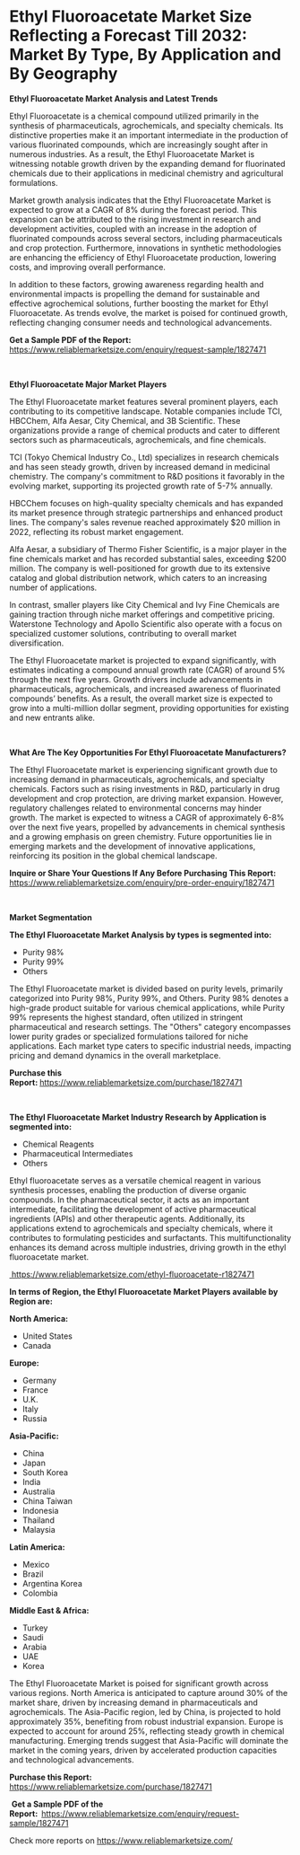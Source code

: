 <p><h1>Ethyl Fluoroacetate Market Size Reflecting a Forecast Till 2032: Market By Type, By Application and By Geography</h1></p><p><strong>Ethyl Fluoroacetate Market Analysis and Latest Trends</strong></p>
<p><p>Ethyl Fluoroacetate is a chemical compound utilized primarily in the synthesis of pharmaceuticals, agrochemicals, and specialty chemicals. Its distinctive properties make it an important intermediate in the production of various fluorinated compounds, which are increasingly sought after in numerous industries. As a result, the Ethyl Fluoroacetate Market is witnessing notable growth driven by the expanding demand for fluorinated chemicals due to their applications in medicinal chemistry and agricultural formulations.</p><p>Market growth analysis indicates that the Ethyl Fluoroacetate Market is expected to grow at a CAGR of 8% during the forecast period. This expansion can be attributed to the rising investment in research and development activities, coupled with an increase in the adoption of fluorinated compounds across several sectors, including pharmaceuticals and crop protection. Furthermore, innovations in synthetic methodologies are enhancing the efficiency of Ethyl Fluoroacetate production, lowering costs, and improving overall performance. </p><p>In addition to these factors, growing awareness regarding health and environmental impacts is propelling the demand for sustainable and effective agrochemical solutions, further boosting the market for Ethyl Fluoroacetate. As trends evolve, the market is poised for continued growth, reflecting changing consumer needs and technological advancements.</p></p>
<p><strong>Get a Sample PDF of the Report:&nbsp;</strong> <a href="https://www.reliablemarketsize.com/enquiry/request-sample/1827471?utm_campaign=3367&utm_medium=2&utm_source=Github&utm_content=ia&utm_term=02042025&utm_id=ethyl-fluoroacetate">https://www.reliablemarketsize.com/enquiry/request-sample/1827471</a></p>
<p>&nbsp;</p>
<p><strong>Ethyl Fluoroacetate Major Market Players</strong></p>
<p><p>The Ethyl Fluoroacetate market features several prominent players, each contributing to its competitive landscape. Notable companies include TCI, HBCChem, Alfa Aesar, City Chemical, and 3B Scientific. These organizations provide a range of chemical products and cater to different sectors such as pharmaceuticals, agrochemicals, and fine chemicals.</p><p>TCI (Tokyo Chemical Industry Co., Ltd) specializes in research chemicals and has seen steady growth, driven by increased demand in medicinal chemistry. The company's commitment to R&D positions it favorably in the evolving market, supporting its projected growth rate of 5-7% annually.</p><p>HBCChem focuses on high-quality specialty chemicals and has expanded its market presence through strategic partnerships and enhanced product lines. The company's sales revenue reached approximately $20 million in 2022, reflecting its robust market engagement.</p><p>Alfa Aesar, a subsidiary of Thermo Fisher Scientific, is a major player in the fine chemicals market and has recorded substantial sales, exceeding $200 million. The company is well-positioned for growth due to its extensive catalog and global distribution network, which caters to an increasing number of applications.</p><p>In contrast, smaller players like City Chemical and Ivy Fine Chemicals are gaining traction through niche market offerings and competitive pricing. Waterstone Technology and Apollo Scientific also operate with a focus on specialized customer solutions, contributing to overall market diversification.</p><p>The Ethyl Fluoroacetate market is projected to expand significantly, with estimates indicating a compound annual growth rate (CAGR) of around 5% through the next five years. Growth drivers include advancements in pharmaceuticals, agrochemicals, and increased awareness of fluorinated compounds’ benefits. As a result, the overall market size is expected to grow into a multi-million dollar segment, providing opportunities for existing and new entrants alike.</p></p>
<p>&nbsp;</p>
<p><strong>What Are The Key Opportunities For Ethyl Fluoroacetate Manufacturers?</strong></p>
<p><p>The Ethyl Fluoroacetate market is experiencing significant growth due to increasing demand in pharmaceuticals, agrochemicals, and specialty chemicals. Factors such as rising investments in R&D, particularly in drug development and crop protection, are driving market expansion. However, regulatory challenges related to environmental concerns may hinder growth. The market is expected to witness a CAGR of approximately 6-8% over the next five years, propelled by advancements in chemical synthesis and a growing emphasis on green chemistry. Future opportunities lie in emerging markets and the development of innovative applications, reinforcing its position in the global chemical landscape.</p></p>
<p><strong>Inquire or Share Your Questions If Any Before Purchasing This Report:</strong> <a href="https://www.reliablemarketsize.com/enquiry/pre-order-enquiry/1827471?utm_campaign=3367&utm_medium=2&utm_source=Github&utm_content=ia&utm_term=02042025&utm_id=ethyl-fluoroacetate">https://www.reliablemarketsize.com/enquiry/pre-order-enquiry/1827471</a></p>
<p>&nbsp;</p>
<p><strong>Market Segmentation</strong></p>
<p><strong>The Ethyl Fluoroacetate Market Analysis by types is segmented into:</strong></p>
<p><ul><li>Purity 98%</li><li>Purity 99%</li><li>Others</li></ul></p>
<p><p>The Ethyl Fluoroacetate market is divided based on purity levels, primarily categorized into Purity 98%, Purity 99%, and Others. Purity 98% denotes a high-grade product suitable for various chemical applications, while Purity 99% represents the highest standard, often utilized in stringent pharmaceutical and research settings. The "Others" category encompasses lower purity grades or specialized formulations tailored for niche applications. Each market type caters to specific industrial needs, impacting pricing and demand dynamics in the overall marketplace.</p></p>
<p><strong>Purchase this Report:&nbsp;</strong><a href="https://www.reliablemarketsize.com/purchase/1827471?utm_campaign=3367&utm_medium=2&utm_source=Github&utm_content=ia&utm_term=02042025&utm_id=ethyl-fluoroacetate">https://www.reliablemarketsize.com/purchase/1827471</a></p>
<p>&nbsp;</p>
<p><strong>The Ethyl Fluoroacetate Market Industry Research by Application is segmented into:</strong></p>
<p><ul><li>Chemical Reagents</li><li>Pharmaceutical Intermediates</li><li>Others</li></ul></p>
<p><p>Ethyl fluoroacetate serves as a versatile chemical reagent in various synthesis processes, enabling the production of diverse organic compounds. In the pharmaceutical sector, it acts as an important intermediate, facilitating the development of active pharmaceutical ingredients (APIs) and other therapeutic agents. Additionally, its applications extend to agrochemicals and specialty chemicals, where it contributes to formulating pesticides and surfactants. This multifunctionality enhances its demand across multiple industries, driving growth in the ethyl fluoroacetate market.</p></p>
<p><a href="https://www.reliablemarketsize.com/ethyl-fluoroacetate-r1827471?utm_campaign=3367&utm_medium=2&utm_source=Github&utm_content=ia&utm_term=02042025&utm_id=ethyl-fluoroacetate">&nbsp;https://www.reliablemarketsize.com/ethyl-fluoroacetate-r1827471</a></p>
<p><strong>In terms of Region, the Ethyl Fluoroacetate Market Players available by Region are:</strong></p>
<p>
    <p> <strong> North America: </strong>
        <ul>
            <li>United States</li>
            <li>Canada</li>
        </ul>
        </p> 
    <p> <strong> Europe: </strong>
        <ul>
            <li>Germany</li>
            <li>France</li>
            <li>U.K.</li>
            <li>Italy</li>
            <li>Russia</li>
        </ul>
        </p> 
    <p> <strong> Asia-Pacific: </strong>
        <ul>
            <li>China</li>
            <li>Japan</li>
            <li>South Korea</li>
            <li>India</li>
            <li>Australia</li>
            <li>China Taiwan</li>
            <li>Indonesia</li>
            <li>Thailand</li>
            <li>Malaysia</li>
        </ul>
        </p> 
    <p> <strong> Latin America: </strong>
        <ul>
            <li>Mexico</li>
            <li>Brazil</li>
            <li>Argentina Korea</li>
            <li>Colombia</li>
        </ul>
        </p> 
    <p> <strong> Middle East & Africa: </strong>
        <ul>
            <li>Turkey</li>
            <li>Saudi</li>
            <li>Arabia</li>
            <li>UAE</li>
            <li>Korea</li>
        </ul>
    </p>
    </p>
<p><p>The Ethyl Fluoroacetate Market is poised for significant growth across various regions. North America is anticipated to capture around 30% of the market share, driven by increasing demand in pharmaceuticals and agrochemicals. The Asia-Pacific region, led by China, is projected to hold approximately 35%, benefiting from robust industrial expansion. Europe is expected to account for around 25%, reflecting steady growth in chemical manufacturing. Emerging trends suggest that Asia-Pacific will dominate the market in the coming years, driven by accelerated production capacities and technological advancements.</p></p>
<p><strong>Purchase this Report: </strong><a href="https://www.reliablemarketsize.com/purchase/1827471?utm_campaign=3367&utm_medium=2&utm_source=Github&utm_content=ia&utm_term=02042025&utm_id=ethyl-fluoroacetate">https://www.reliablemarketsize.com/purchase/1827471</a></p>
<p>&nbsp;<strong>Get a Sample PDF of the Report:&nbsp;&nbsp;</strong><a href="https://www.reliablemarketsize.com/enquiry/request-sample/1827471?utm_campaign=3367&utm_medium=2&utm_source=Github&utm_content=ia&utm_term=02042025&utm_id=ethyl-fluoroacetate">https://www.reliablemarketsize.com/enquiry/request-sample/1827471</a></p>
<p><strong></strong></p>
<p>Check more reports on <a href="https://www.reliablemarketsize.com/?utm_campaign=3367&utm_medium=2&utm_source=Github&utm_content=ia&utm_term=02042025&utm_id=ethyl-fluoroacetate">https://www.reliablemarketsize.com/</a></p>